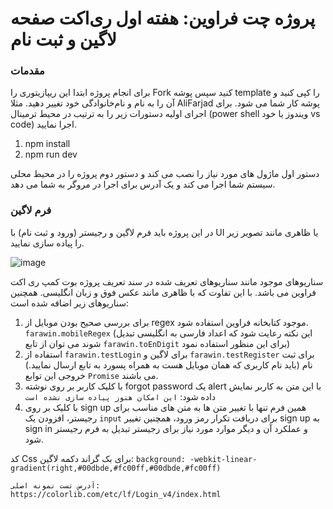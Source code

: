 # پروژه چت فراوین: هفته اول ری‌اکت صفحه لاگین و ثبت نام

### مقدمات
برای انجام پروژه ابتدا این ریپازیتوری را Fork کنید سپس پوشه template را کپی کنید و آن را به نام و نام‌خانوادگی خود تغییر دهید. مثلا AliFarjad‌ پوشه کار شما می شود.
برای اجرای اولیه دستورات زیر را به ترتیب در محیط ترمینال (power shell ویندوز یا خود vs code) اجرا نمایید.
1. npm install
1. npm run dev

دستور اول ماژول های مورد نیاز را نصب می کند و دستور دوم پروژه را در محیط محلی سیستم شما اجرا می کند و یک آدرس برای اجرا در مروگر به شما می دهد.

### فرم لاگین
در این پروژه باید فرم لاگین و رجیستر (ورود و ثبت نام) ‌با UI یا ظاهری مانند تصویر زیر را پیاده سازی نمایید.

![image](https://github.com/alifarjad2/FarawinLoginReact1/assets/136897055/3fd655e1-6bc7-48b7-b853-208886d6480d)

سناریوهای موجود مانند سناریوهای تعریف شده در سند تعریف پروژه بوت کمپ ری اکت فراوین می باشد. با این تفاوت که با ظاهری مانند عکس فوق و زبان انگلیسی.
همچنین سناریوهای زیر اضافه شده است:

1. برای بررسی صحیح بودن موبایل از regex موجود کتابخانه فراوین استفاده شود. `farawin.mobileRegex` (این نکته رعایت شود که اعداد فارسی به انگلیسی تبدیل شوند می توان از تابع `farawin.toEnDigit` برای این منظور استفاده نمود)  
2. استفاده از `farawin.testLogin` برای لاگین و `farawin.testRegister` برای ثبت نام (باید نام کاربری که همان موبایل هست به همراه پسورد به تابع ارسال نمایید.) خروجی این توابع `Promise` می باشند.
3. با کلیک کاربر بر روی نوشته forgot password یک alert با این متن به کاربر نمایش داده شود:‌ ```این امکان هنوز پیاده سازی نشده است```
4. با کلیک بر روی sign up همین فرم تنها با تغییر متن ها به متن های مناسب برای رجیستر، افزودن یک `input` برای دریافت تکرار رمز ورود، همچنین تغییر sign up به sign in و عملکرد آن و دیگر موارد مورد نیاز برای رجیستر تبدیل به فرم رجیستر شود.




کد Css برای بک گراند دکمه لاگین:
`background: -webkit-linear-gradient(right,#00dbde,#fc00ff,#00dbde,#fc00ff)`

    آدرس تست نمونه اصلی:
    https://colorlib.com/etc/lf/Login_v4/index.html
